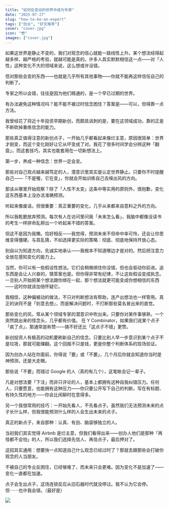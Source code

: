 ```yaml
---
title: "如何在变动的世界中成为专家"
date: "2025-07-27"
slug: "how-to-be-an-expert"
tags: ["创业", "好文推荐"]
cover: "cover.jpg"
icon: "😎"
images: ["cover.jpg"]
---
```

如果这世界是静止不变的，我们对观念的信心就能一路线性上升。某个想法经得起越多样、越严格的考验，就越可能是真的。许多人其实默默相信这一点——对「人性」这种变化不大的领域来说，这么想或许没错。



但对那些会变的东西——也就是几乎所有其他事物——你就不能再这样信任自己的判断了。



专家之所以会错，往往是因为他们精通的，是一个早已过期的世界。



有办法避免这种情况吗？能不能不被过时信念困住？答案是——可以，但得靠一点方法。



我曾经花了将近十年投资早期新创，而颇具讽刺的是，要在这领域成功，靠的正是不断砍掉重练信念的能力。



那些真正值得注意的新创点子，一开始几乎都看起来像烂主意，原因很简单：世界才刚变，而这个变化刚好让它从坏变成了对。我花了很多时间学会分辨这种「翻盘」，而这套技巧，其实也能套用在一切新想法上。



第一步，养成一种信念：世界一定会变。



那些对自己观点越来越笃定的人，潜意识里其实是认定世界静止。只要你不时提醒自己——「不是喔，它在变」，你就会开始训练自己去嗅出风的方向。



那该从哪里开始观察？除了「人性不太变」这条中等实用的原则外，很抱歉，变化这东西基本上没办法准确预测。



听起来像废话，但很重要：真正重要的变化，几乎从来都来自意料之外的方向。



所以我乾脆放弃预测。每次有人在访问里问我「未来怎么看」，我脑中都像没读书的考生一样拼命乱掰出一个听起来不错的答案。



但这不是因为我懒。恰好相反——我觉得，预测未来不但命中率可怜，还会让你思维变得僵硬。与其乱猜，不如选择更实际的策略：彻底、彻底地保持开放心态。



别自以为知道方向，先诚实地承认——我根本不知道哪边才是对的。然后把注意力全放在感知变化的能力上。



当然，你可以有一些假设性想法。它们会稍微绑住你没错，但也会驱动你前进。追东西是会让人兴奋的，猜答案也是。但你得非常有纪律，不让这些假设变成执念。
一旦别人开始把某个想法跟你绑在一起，那个想法就更可能变成你想相信的东西——这时你就该加倍怀疑它。



我相信，这种偏被动的做法，不只对判断想法有帮助，连产出想法也一样管用。真正的诀窍不是「刻意去想」，而是解决问题时，不打断那些莫名冒出来的直觉。



那些变化的风，常从某个领域专家的潜意识中吹出来。只要你对某件事够熟，一个突然跳出来的怪念头，几乎都有价值。
在 Y Combinator，如果我们说某个点子「疯了点」，那通常是称赞——搞不好还比「这点子不错」更赞。



新创投资人有极高的动机要刷新自己的信念。只要比别人早一步意识到某个点子不是垃圾，那就可能赚翻。这个回报不只是钱，更是你整个判断体系的现场验证。



因为创办人站在你面前，你得说「要」或「不要」，几个月后你就会知道你当时是神预测，还是大走眼。



那些说「不要」而错过 Google 的人（真的有几个），这笔帐会记一辈子。



凡是对想法要「下注」而非只评论的人，基本上都拥有这种自我纠错压力。任何人，只要愿意，也能拥有这种压力——你只要公开写下自己的判断。写在有标题、有持久性的地方——你会比闲聊时在意得多。



另一个我很常用的技巧：一开始先看人，不先看点子。虽然我们无法预测未来的点子长什么样，但我很能预测什么样的人会生出未来的点子。



真正的新点子，来自那种：认真、有劲、脑袋够独立的人。



当初我们其实觉得 Airbnb 是烂主意，但我们看得出来——创办人他们是那种「再怪都不会怕」的人，所以我们选择先信人、再信点子，最后押对了。



这招其实通用：想要快一点知道自己什么观念已经过时了？那就去跟那些会打破你观念的人当朋友。



不被自己的专业反困住，已经够难了，而未来只会更难。因为变化不是加速了——变化一直都在加速。



点子会生出点子，这场连锁反应从旧石器时代就没停过。我不认为它会停。
但⋯⋯也许我会错。（最好是）




![](https://prod-files-secure.s3.us-west-2.amazonaws.com/112d0858-5090-4d34-a606-b75eb8d65fd2/46476355-9cf3-4e99-9b7a-3531bc426380/1000202064.png?X-Amz-Algorithm=AWS4-HMAC-SHA256&X-Amz-Content-Sha256=UNSIGNED-PAYLOAD&X-Amz-Credential=ASIAZI2LB466YABAJVQG%2F20250802%2Fus-west-2%2Fs3%2Faws4_request&X-Amz-Date=20250802T164340Z&X-Amz-Expires=3600&X-Amz-Security-Token=IQoJb3JpZ2luX2VjEN%2F%2F%2F%2F%2F%2F%2F%2F%2F%2F%2FwEaCXVzLXdlc3QtMiJIMEYCIQCjPgPurAJ%2Bom9Z%2FDFQt1FZ98WxEfojAd9FknTmVuSjggIhAKHi5WPieAkG8paEZe%2BAaDXnQty5i1UrTHDQ563EQmaSKv8DCBgQABoMNjM3NDIzMTgzODA1IgwP5N1y6vEXCWhVZLUq3AMTDmoLkyXbbxYEf7p4Enpg8WD2W4Vt%2BUd2TT6fflEZdr1OzQVJ4INzjoFJXxOI4DPiFVdZigLzjaCZYq4YA2bdObwEUtIpthnOVPmDoGHsJoRXx5xinW1vH7LACjB00Lgp8k5lfFHYAJYnrSifxdHifSGnFDNEQFybiba2SNzmlmsZ3c1MLy55qha3vLXAfR6vMnlKMSa5m7Wf2AkIWS46QD0aFWkcN%2FSt4xvrPPlXlxiUA4RDEed9FKz0OVD%2BMMltYGWCsqzwZHTY%2FjMAVsyfMAikjNo9A6s0b%2FZ78euA6DEdvGwfRdzhqdyTxxIRCQy4TGjCr%2F5xhyBlNmU1PUlH9qpCvHravd81drhFWS%2B3CQGPMUsKHsq2NcRaEhrhC2HQzmfjjjYGYh7Lyhh73j9h84xemN0AA687hYWJyal8iLfvoy2bxmv129hwKN9kA7HIs3%2Fjkv9Vseo3YxMhp6HA65dGaRfX9b1R1bxoneos02Xrw%2FlM1EU1JvXNUI29s%2BK%2FLEHU%2FstGn1mR1SwhZ6nAC%2FgSh7knXHUiVWp0QMgTdFJDLe%2BWoo9Y9UO3zlOvG7aoH7NKgmgeJJHJfZAVK5Aec4O9BafX1v98HEH2MfhIAa9lJMxBE5v%2FRyAmTjCWx7jEBjqkAdjd6tPwOC0Z9xTDN6Ssmsuheq1%2Fyr0QYwTaNgEApufzvfG4CgVMq2Y4zJAVDYIkNRHr4HJAqarp6rg8iM%2BioR0lU1J9XtlP%2FCWRK2713vcoAuoktyvuBFKkwFS08LBDvvTiM8C0ve5xJXIzgpieIz2Lx7xRFnJZoIM%2BTNkbwdLe11c16fWERn42Rf7cO5CC2oUEy7UW%2F6eGuni4iXlbWbiA%2BNqa&X-Amz-Signature=1210f74a31f5720f936e56d426136e294f5f7c369afc2dbaae6ff1e4f6fb7f4c&X-Amz-SignedHeaders=host&x-amz-checksum-mode=ENABLED&x-id=GetObject)

